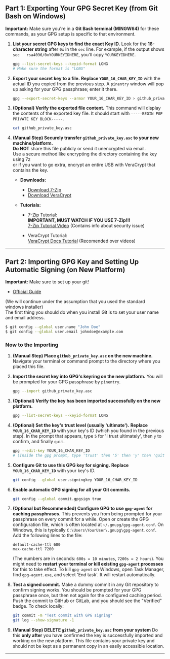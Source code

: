 ## Part 1: Exporting Your GPG Secret Key (from Git Bash on Windows)

**Important:** Make sure you're in a **Git Bash terminal (MINGW64)** for these commands, as your GPG setup is specific to that environment.

1.  **List your secret GPG keys to find the exact Key ID.**
    Look for the **16-character string** after `0x` in the `sec` line. For example, if the output shows `sec   rsa4096/0xYOURKEYIDHERE`, you'll copy `YOURKEYIDHERE`.

    ```bash
    gpg --list-secret-keys --keyid-format LONG
    # Make sure the format is "LONG"
    ```

2.  **Export your secret key to a file.**
    **Replace `YOUR_16_CHAR_KEY_ID`** with the actual ID you copied from the previous step. A `pinentry` window will pop up asking for your GPG passphrase; enter it there.

    ```bash
    gpg --export-secret-keys --armor YOUR_16_CHAR_KEY_ID > github_private_key.asc
    ```

3.  **(Optional) Verify the exported file content.**
    This command will display the contents of the exported key file. It should start with `-----BEGIN PGP PRIVATE KEY BLOCK-----`.

    ```bash
    cat github_private_key.asc
    ```

4.  **(Manual Step) Securely transfer `github_private_key.asc` to your new machine/platform.**<br>
    **Do NOT** share this file publicly or send it unencrypted via email.<br>
    Use a secure method like encrypting the directory containing the key using 7z<br>
    or if you want to go extra, encrypt an entire USB with VeraCrypt that contains the key.

    * **Downloads:**<br>
        * [Download 7-Zip](https://www.7-zip.org/)<br>
        * [Download VeraCrypt](https://veracrypt.io/en/Downloads.html)<br>

    * **Tutorials:**<br>
        * 7-Zip Tutorial:<br>
          **IMPORTANT, MUST WATCH IF YOU USE 7-Zip!!!**<br>
          [7-Zip Tutorial Video](https://youtu.be/icG__m92tRY?si=ndUaURf4bpWlk80j&t=86) (Contains info about security issue)

        * VeraCrypt Tutorial:<br>
          [VeraCrypt Docs Tutorial](https://veracrypt.io/en/Beginner's%20Tutorial.html) (Recomended over videos)

---

## Part 2: Importing GPG Key and Setting Up Automatic Signing (on New Platform)

**Important:** Make sure to set up your git!<br>
* [Official Guide](https://git-scm.com/book/en/v2/Getting-Started-First-Time-Git-Setup)

(We will continue under the assumption that you used the standard windows installer)<br>
The first thing you should do when you install Git is to set your user name and email address.
```bash
$ git config --global user.name "John Doe"
$ git config --global user.email johndoe@example.com
```

### Now to the Importing

1.  **(Manual Step) Place `github_private_key.asc` on the new machine.**
    Navigate your terminal or command prompt to the directory where you placed this file.

2.  **Import the secret key into GPG's keyring on the new platform.**
    You will be prompted for your GPG passphrase by `pinentry`.

    ```bash
    gpg --import github_private_key.asc
    ```

3.  **(Optional) Verify the key has been imported successfully on the new platform.**

    ```bash
    gpg --list-secret-keys --keyid-format LONG
    ```

4.  **(Optional) Set the key's trust level (usually 'ultimate').**
    **Replace `YOUR_16_CHAR_KEY_ID`** with your key's ID (which you found in the previous step). In the prompt that appears, type `5` for 'I trust ultimately', then `y` to confirm, and finally `quit`.

    ```bash
    gpg --edit-key YOUR_16_CHAR_KEY_ID
    # (Inside the gpg prompt, type 'trust' then '5' then 'y' then 'quit')
    ```

5.  **Configure Git to use this GPG key for signing.**
    **Replace `YOUR_16_CHAR_KEY_ID`** with your key's ID.

    ```bash
    git config --global user.signingkey YOUR_16_CHAR_KEY_ID
    ```

6.  **Enable automatic GPG signing for all your Git commits.**

    ```bash
    git config --global commit.gpgsign true
    ```

7.  **(Optional but Recommended) Configure GPG to use `gpg-agent` for caching passphrases.**
    This prevents you from being prompted for your passphrase on every commit for a while.
    Open or create the GPG configuration file, which is often located at `~/.gnupg/gpg-agent.conf`. On Windows, this is typically `C:\Users\YourUser\.gnupg\gpg-agent.conf`. Add the following lines to the file:

    ```
    default-cache-ttl 600
    max-cache-ttl 7200
    ```
    (The numbers are in seconds: `600s = 10 minutes`, `7200s = 2 hours`). You might need to **restart your terminal or kill existing `gpg-agent` processes** for this to take effect. To kill `gpg-agent` on Windows, open Task Manager, find `gpg-agent.exe`, and select 'End task'. It will restart automatically.

8.  **Test a signed commit.**
    Make a dummy commit in any Git repository to confirm signing works. You should be prompted for your GPG passphrase once, but then not again for the configured caching period. Push the commit to GitHub or GitLab, and you should see the "Verified" badge.
    To check locally:

    ```bash
    git commit -m "Test commit with GPG signing"
    git log --show-signature -1
    ```

9.  **(Manual Step) DELETE `github_private_key.asc` from your system**
    Do this **only after** you have confirmed the key is successfully imported and working on the new platform. This file contains your private key and should not be kept as a permanent copy in an easily accessible location.

---